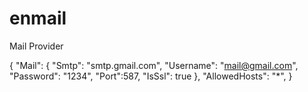 # enmail
Mail Provider


{
  "Mail": {
    "Smtp": "smtp.gmail.com",
    "Username": "mail@gmail.com",
    "Password": "1234",
    "Port":587,
    "IsSsl": true
  },
  "AllowedHosts": "*",
}
